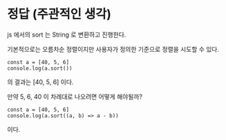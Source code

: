 # 정답 (주관적인 생각)

js 에서의 sort 는 String 로 변환하고 진행한다.

기본적으로는 오름차순 정렬이지만 사용자가 정의한 기준으로 정렬을 시도할 수 있다.

```
const a = [40, 5, 6]
console.log(a.sort())
```

의 결과는 [40, 5, 6] 이다.

만약 5, 6, 40 이 차례대로 나오려면 어떻게 해야될까?

```
const a = [40, 5, 6]
console.log(a.sort((a, b) => a - b))
```

이다.
